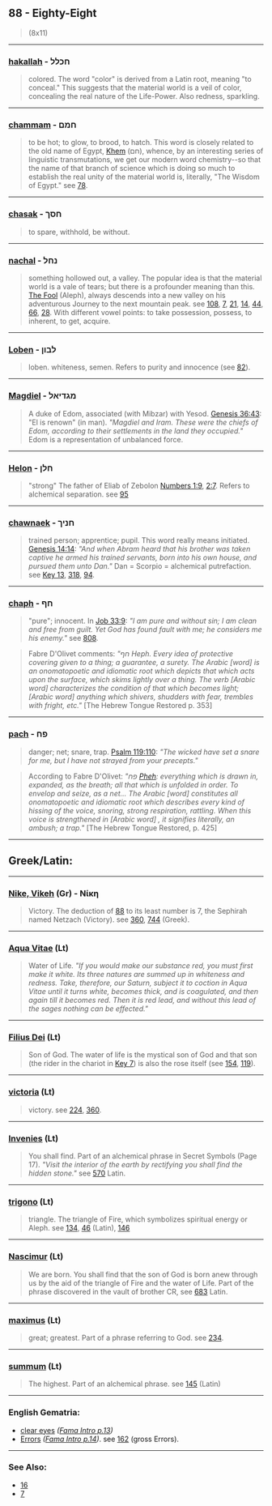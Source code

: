 ## 88 - Eighty-Eight
> (8x11)

---

### [hakallah](/keys/ChKLL) - חכלל
> colored. The word "color" is derived from a Latin root, meaning "to conceal." This suggests that the material world is a veil of color, concealing the real nature of the Life-Power. Also redness, sparkling.

---

### [chammam](/keys/ChMM) - חמם
> to be hot; to glow, to brood, to hatch. This word is closely related to the old name of Egypt, [Khem](/keys/ChM) (חם), whence, by an interesting series of linguistic transmutations, we get our modern word chemistry--so that the name of that branch of science which is doing so much to establish the real unity of the material world is, literally, "The Wisdom of Egypt." see [78](78).

---

### [chasak](/keys/ChSK) - חסך
> to spare, withhold, be without.

---

### [nachal](/keys/NChL) - נחל
> something hollowed out, a valley. The popular idea is that the material world is a vale of tears; but there is a profounder meaning than this. [The Fool](/keys/A) (Aleph), always descends into a new valley on his adventurous Journey to the next mountain peak. see [108](108), [7](7), [21](21), [14](14), [44](44), [66](66), [28](28). With different vowel points: to take possession, possess, to inherent, to get, acquire.

---

### [Loben](/keys/LBVN) - לבון
> loben. whiteness, semen. Refers to purity and innocence (see [82](82)).

---

### [Magdiel](/keys/MGDIAL) - מגדיאל
> A duke of Edom, associated (with Mibzar) with Yesod. [Genesis 36:43](http://biblehub.com/genesis/36-43.htm): "El is renown" (in man). *"Magdiel and Iram. These were the chiefs of Edom, according to their settlements in the land they occupied."* Edom is a representation of unbalanced force.

---

### [Helon](/keys/ChLN) - חלן
> "strong" The father of Eliab of Zebolon [Numbers 1:9](http://biblehub.com/numbers/1-9.htm), [2:7](http://biblehub.com/numbers/2-7.htm). Refers to alchemical separation. see [95](95)

---

### [chawnaek](/keys/ChNIK) - חניך
> trained person; apprentice; pupil. This word really means initiated. [Genesis 14:14](http://biblehub.com/genesis/14-14.htm): *"And when Abram heard that his brother was taken captive he armed his trained servants, born into his own house, and pursued them unto Dan."* Dan = Scorpio = alchemical putrefaction. see [Key 13](13), [318](318), [94](94).

---

### [chaph](/keys/ChP) - חף
> "pure"; innocent. In [Job 33:9](https://www.biblegateway.com/passage/?search=Job+33%3A9-10&version=AKJV;WLC): *"I am pure and without sin; I am clean and free from guilt. Yet God has found fault with me; he considers me his enemy."* see [808](808).

> Fabre D'Olivet comments: *"חף Heph. Every idea of protective covering given to a thing; a guarantee, a surety. The Arabic [word] is an onomatopoetic and idiomatic root which depicts that which acts upon the surface, which skims lightly over a thing. The verb [Arabic word] characterizes the condition of that which becomes light; [Arabic word] anything which shivers, shudders with fear, trembles with fright, etc."* [The Hebrew Tongue Restored p. 353]

---

### [pach](/keys/PCh) - פח
> danger; net; snare, trap. [Psalm 119:110](http://biblehub.com/psalms/119-110.htm): *"The wicked have set a snare for me, but I have not strayed from your precepts."*

> According to Fabre D'Olivet: *"פח [Pheh](/keys/PCh): everything which is drawn in, expanded, as the breath; all that which is unfolded in order. To envelop and seize, as a net... The Arabic [word] constitutes all onomatopoetic and idiomatic root which describes every kind of hissing of the voice, snoring, strong respiration, rattling. When this voice is strengthened in [Arabic word] , it signifies literally, an ambush; a trap."* [The Hebrew Tongue Restored, p. 425]

---

## Greek/Latin:

---

### [Nike, Vikeh](/greek?word=nikh) (Gr) - Νίκη
> Victory. The deduction of [88](88) to its least number is 7, the Sephirah named Netzach (Victory). see [360](360), [744](744) (Greek).

---

### [Aqua Vitae](/latin?word=Aqua+Vitae) (Lt)
> Water of Life. *"If you would make our substance red, you must first make it white. Its three natures are summed up in whiteness and redness. Take, therefore, our Saturn, subject it to coction in Aqua Vitae until it turns white, becomes thick, and is coagulated, and then again till it becomes red. Then it is red lead, and without this lead of the sages nothing can be effected."*

---

### [Filius Dei](/latin?word=Filius+Dei) (Lt)
> Son of God. The water of life is the mystical son of God and that son (the rider in the chariot in [Key 7](7)) is also the rose itself (see [154](154), [119](119)).

---

### [victoria](/latin?word=victoria) (Lt)
> victory. see [224](224), [360](360).

---

### [Invenies](/latin?word=Invenies) (Lt)
> You shall find. Part of an alchemical phrase in Secret Symbols (Page 17). *"Visit the interior of the earth by rectifying you shall find the hidden stone."* see [570](570) Latin.

---

### [trigono](/latin?word=trigono) (Lt)
> triangle. The triangle of Fire, which symbolizes spiritual energy or Aleph. see [134](134), [46](46) (Latin), [146](146)

---

### [Nascimur](/latin?word=Nascimur) (Lt)
> We are born. You shall find that the son of God is born anew through us by the aid of the triangle of Fire and the water of Life. Part of the phrase discovered in the vault of brother CR, see [683](683) Latin.

---

### [maximus](/latin?word=maximus) (Lt)
> great; greatest. Part of a phrase referring to God. see [234](234).

---

### [summum](/latin?word=summum) (Lt)
> The highest. Part of an alchemical phrase. see [145](145) (Latin)

---

### English Gematria:

- [clear eyes](/english?word=clear+eyes) *([Fama Intro p.13](https://archive.org/stream/fameconfessionof00vaug#page/n13/mode/2up))*
- [Errors](/english?word=Errors) *([Fama Intro p.14](https://archive.org/stream/fameconfessionof00vaug#page/n14/mode/2up))*. see [162](162) (gross Errors).

---

### See Also:

- [16](16)
- [7](7)
